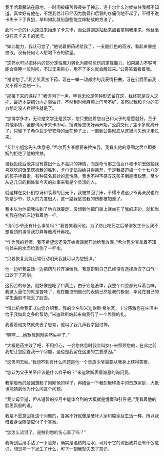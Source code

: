 我半哈着腰站在原地，一时间被痛苦侵袭失了神志，连卡尔什么时候扶住我都不知道。真幸好有他在，不然我估计已经因为肋骨和后背的疼痛倒地不起了，不得不说卡夫卡下手真狠，早知如此就用那些能立即制敌的方法了。

此时一旁的仆人跑过来抬走了卡夫卡，而公爵则是站起来鼓着掌朝我走来，他丝毫没在意卡夫卡的状况。

“如此能力，我认可您了。”他说着把药递给我了，一支殷红色的药液，看起来像是血液，没有任何让人想喝下去的欲望。

“这药水可以把体内的部分定性魔力转化为能够愈伤的定性魔力，如果魔力不够可能会昏睡一段时间，不过无需担心，用不了多久就会醒过来。”公爵笑着看着我。

“谢谢您了。”我苦笑着接下药，现在一举一动都疼的我表情扭曲，可在公爵面前我又不得不克制一下。

“那接下来的课程？”我询问了一声，毕竟无论是何种形式留在这，我终究是受人之托，最近本要把分内之事做好，不然到时候麻烦上门可不好，虽然以我和卡尔的实力想走没人拦得住就是了。

“您博学多才，无论是文学还是武学，您只要随着您自己和犬子的意愿就好，至于其他事情，全部询问卡夫卡即可，授课等您伤好再开始。”公爵交代了差不多就离开了，只留下了希尔瓦少爷安静的坐在椅子上，一直到公爵彻底从这里消失他才走过来。

“艾什小姐您先去休息吧。”希尔瓦少爷想要来搀扶我，我看出他的意图之后立即委婉的拒绝了他的搀扶。

被我拒绝后他并没有露出什么不高兴的神情，而是命令那三位女仆和卡尔去做些我喜欢吃的饭来庆祝我的胜利，卡尔无法拒绝只得离开，于是我被迫被一个十七八岁的孩子搀着走，有种莫名其妙的羞愧感，我也不得不感叹这孩子倒是很聪慧，至少从这几日的相处和今天的处事来看是个灵活的人。

就这样在女仆们惊讶和羡慕的目光下，我被扶回了床，不得不说这少爷再亲民也终究是少爷，扶人的力度很大，这一路我感觉我的伤都被加重了。

我本以为他把我扶到了地方就要走，没想到他把门锁上就坐在了我的床边，就和当初我在他的床边看着他一样。

“请问少爷还有什么事情吗？”我苦笑着问他，为了防止吃药之后晕倒发生什么我不想看到的事情我打算等他离开再吃。

“作为我的老师，我不希望您还没开始授课就开始给我放假。”希尔瓦少爷拿着不知何处来的水壶给我倒了一杯水。

“只要恢复到能正常行动明天我就可以为您授课。”

他一边听我说话一边把药剂拧开递给我，我意识到自己已经没有选择后叹了口气一口饮下了药剂。

这药苦的夸张，就好像是吃了口黄连，由于它是液体，我整个口腔都充斥着苦味，我这人最怕的就是苦味了，现在能控制自己的表情已然是我的极限，毕竟在自己的学生面前不能丢了脸面。

“借此机会我正式向您介绍我，我的全名叫米迪欧斯·希尔瓦，十分感激您在生活中给予我如此之多的帮助。”米迪欧斯站起来向我行了一个优雅的礼。

我看着他突然就失去了思考，他叫了我几声我才回过神。

“啊啊……抱歉我刚刚突然失神了。”

“大概是药生效了吧，不用担心，一会您休息时我会叫女仆来照顾您的，在此之前我想让您回答我一个问题，这也是我留在这里的主要原因。”

“您但问无妨。”我想不到有什么问题是他一个贵族少爷需要从我身上获得答案。

“您认为父子关系应该是什么样子的？”米迪欧斯表情诚恳的询问我。

我望着他的脸回想起了刚刚他的样子，再结合一下我刻板印象中的贵族家庭，大抵也能猜到他为什么问这个问题。

“我父母早逝，但从短暂的岁月中能体会到的大概就是憧憬和引导吧。”我看着他的脸思索般的说。

我是不愿意回答这个问题的，答案不好就像是破坏人家和睦家庭生活一样，所以我借着身世随便应付了个答案。

“您怎么流泪了，是触到您的伤心事了吗？”

我听到后用手沾了一下脸颊，确实是温热的泪水，可对于它的流出我并没有什么意识，想思考一下发生了什么，可下一刻我就失去了意识。

